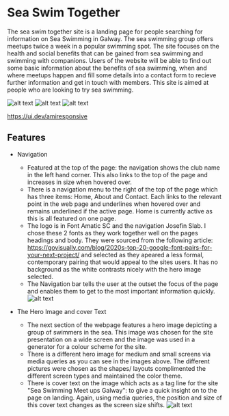 # Sea Swim Together
The sea swim together site is a landing page for people searching for information on Sea Swimming in Galway.  The sea swimming group offers meetups twice a week in a popular swimming spot.  The site focuses on the health and social benefits that can be gained from sea swimming and swimming with companions.
Users of the website will be able to find out some basic information about the benefits of sea swimming, when and where meetups happen and fill some details into a contact form to recieve further information and get in touch with members.  This site is aimed at people who are looking to try sea swimming.


![alt text](../sea-swim-together-galway/docs/amiresponsivep1top.png)
![alt text](../sea-swim-together-galway/docs/amiresponsivep1middle.png)
![alt text](../sea-swim-together-galway/docs/amiresponsivep1.png)

https://ui.dev/amiresponsive

## Features

+ Navigation

    + Featured at the top of the page: the navigation shows the club name in the left hand corner.  This also links to the top of the page and increases in size when hovered over.
    + There is a navigation menu to the right of the top of the page which has three items: Home, About and Contact.  Each links to the relevant point in the web page and underlines when hovered over and remains underlined if the active page.  Home is currently active as this is all featured on one page.
    + The logo is in Font Amatic SC and the navigation Josefin Slab.  I chose these 2 fonts as they work together well on the pages headings and body.  They were sourced from the following article: 
    https://govisually.com/blog/2020s-top-20-google-font-pairs-for-your-next-project/ 
    and selected as they apeared a less formal, contemporary pairing that would appeal to the sites users.  It has no background as the white contrasts nicely with the hero image selected.
    + The Navigation bar tells the user at the outset the focus of the page and enables them to get to the most important information quickly.
    ![alt text](../sea-swim-together-galway/docs/navbar.png)


* The Hero Image and cover Text

    * The next section of the webpage features a hero image depicting a group of swimmers in the sea.  This image was chosen for the site presentation on a wide screen and the image was used in a generator for a colour scheme for the site.  
    * There is a different hero image for medium and small screens via media queries as you can see in the images above.  The different pictures were chosen as the shapes/ layouts complimented the different screen types and maintained the color theme.
    * There is cover text on the image which acts as a tag line for the site "Sea Swimming Meet ups Galway": to give a quick insight on to the page on landing.  Again, using media queries, the position and size of this cover text changes as the screen size shifts.
     ![alt text](../sea-swim-together-galway/docs/heroimglrg.png)

     














